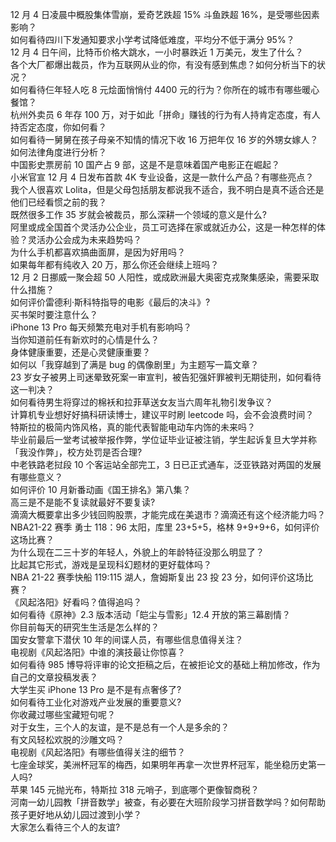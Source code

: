 12 月 4 日凌晨中概股集体雪崩，爱奇艺跌超 15% 斗鱼跌超 16%，是受哪些因素影响？  
如何看待四川下发通知要求小学考试降低难度，平均分不低于满分 95%？  
12 月 4 日午间，比特币价格大跳水，一小时暴跌近 1 万美元，发生了什么？  
各个大厂都爆出裁员，作为互联网从业的你，有没有感到焦虑？如何分析当下的状况？  
如何看待仨年轻人吃 8 元烩面悄悄付 4400 元的行为？你所在的城市有哪些暖心餐馆？  
杭州外卖员 6 年存 100 万，对于如此「拼命」赚钱的行为有人持肯定态度，有人持否定态度，你如何看？  
如何看待一舅舅在孩子母亲不知情的情况下收 16 万把年仅 16 岁的外甥女嫁人？如何法律角度进行分析？  
中国影史票房前 10 国产占 9 部，这是不是意味着国产电影正在崛起？  
小米官宣 12 月 4 日发布首款 4K 专业设备，这是一款什么产品？有哪些亮点？  
我个人很喜欢 Lolita，但是父母包括朋友都说我不适合，我不明白是真不适合还是他们已经看惯之前的我？  
既然很多工作 35 岁就会被裁员，那么深耕一个领域的意义是什么?  
阿里或成全国首个灵活办公企业，员工可选择在家或就近办公，这是一种怎样的体验？灵活办公会成为未来趋势吗？  
为什么手机都喜欢搞曲面屏，是因为好用吗？  
如果每年都有纯收入 20 万，那么你还会继续上班吗？  
12 月 2 日挪威一聚会超 50 人阳性，或成欧洲最大奥密克戎聚集感染，需要采取什么措施？  
如何评价雷德利·斯科特指导的电影《最后的决斗》?  
买书架时要注意什么？  
iPhone 13 Pro 每天频繁充电对手机有影响吗？  
当你知道前任有新欢时的心情是什么？  
身体健康重要，还是心灵健康重要？  
如何以「我穿越到了满是 bug 的偶像剧里」为主题写一篇文章？  
23 岁女子被男上司迷晕致死案一审宣判，被告犯强奸罪被判无期徒刑，如何看待这一判决？  
如何看待男生将穿过的棉袄和拉菲草送女友当六周年礼物引发争议？  
计算机专业想好好搞科研读博士，建议平时刷 leetcode 吗，会不会浪费时间？  
特斯拉的极简内饰风格，真的能代表智能电动车内饰的未来吗？  
毕业前最后一堂考试被举报作弊，学位证毕业证被注销，学生起诉复旦大学并称「我没作弊」，校方处罚是否合理?  
中老铁路老挝段 10 个客运站全部完工，3 日已正式通车，泛亚铁路对两国的发展有哪些意义？  
如何评价 10 月新番动画《国王排名》第八集？  
高三是不是能不复读就最好不要复读?  
滴滴大概要拿出多少钱回购股票，才能完成在美退市？滴滴还有这个经济能力吗？  
NBA21-22 赛季 勇士 118：96 太阳，库里 23+5+5，格林 9+9+9+6，如何评价这场比赛？  
为什么现在二三十岁的年轻人，外貌上的年龄特征没那么明显了？  
比起其它形式，游戏是呈现科幻题材的更好载体吗？  
NBA 21-22 赛季快船 119:115 湖人，詹姆斯复出 23 投 23 分，如何评价这场比赛？  
《风起洛阳》好看吗？值得追吗？  
如何看待《原神》2.3 版本活动「皑尘与雪影」12.4 开放的第三幕剧情？  
你目前每天的研究生生活是怎么样的？  
国安女警拿下潜伏 10 年的间谍人员，有哪些信息值得关注？  
电视剧《风起洛阳》中谁的演技最让你惊喜？  
如何看待 985 博导将评审的论文拒稿之后，在被拒论文的基础上稍加修改，作为自己的文章投稿发表？  
大学生买 iPhone 13 Pro 是不是有点奢侈了?  
如何看待工业化对游戏产业发展的重要意义?  
你收藏过哪些宝藏短句呢？  
对于女生，三个人的友谊，是不是总有一个人是多余的？  
有文风轻松欢脱的沙雕文吗？  
电视剧《风起洛阳》有哪些值得关注的细节？  
七座金球奖，美洲杯冠军的梅西，如果明年再拿一次世界杯冠军，能坐稳历史第一人吗?  
苹果 145 元抛光布，特斯拉 318 元哨子，到底哪个更像智商税？  
河南一幼儿园教「拼音数学」被查，有必要在大班阶段学习拼音数学吗？如何帮助孩子更好地从幼儿园过渡到小学？  
大家怎么看待三个人的友谊?  
